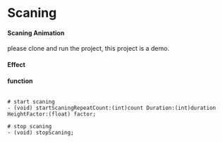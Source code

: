 Scaning
=======

#### Scaning Animation 

please clone and run the project, this project is a demo.

#### Effect



#### function

```

# start scaning
- (void) startScaningRepeatCount:(int)count Duration:(int)duration HeightFactor:(float) factor;

# stop scaning
- (void) stopScaning;

```



